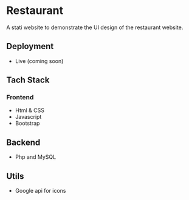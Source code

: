 # Restaurant
A stati website to demonstrate the UI design of the restaurant website.

## Deployment
 - Live (coming soon)

## Tach Stack
### Frontend
- Html & CSS
- Javascript
- Bootstrap

## Backend
- Php and MySQL

## Utils
 - Google api for icons